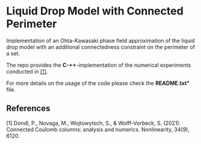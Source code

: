 # Liquid Drop Model with Connected Perimeter

Implementation of an Ohta-Kawasaki phase field approximation of the liquid drop model with an additional connectedness constraint on the perimeter of a set.

The repo provides the **C-++**-implementation of the numerical experiments conducted in [[1]](#1). 

For more details on the usage of the code please check the **README.txt"** file.


## References
<a id="1">[1]</a> 
Dondl, P., Novaga, M., Wojtowytsch, S., & Wolff-Vorbeck, S. (2021). 
Connected Coulomb columns: analysis and numerics. 
Nonlinearity, 34(9), 6120.
